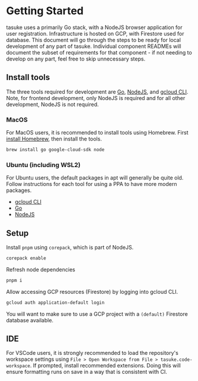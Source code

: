 # Getting Started

tasuke uses a primarily Go stack, with a NodeJS browser application for user registration.
Infrastructure is hosted on GCP, with Firestore used for database. This document will go
through the steps to be ready for local development of any part of tasuke. Individual
component READMEs will document the subset of requirements for that component - if not
needing to develop on any part, feel free to skip unnecessary steps.

## Install tools

The three tools required for development are [Go](https://go.dev/dl/), [NodeJS](https://nodejs.org/en/download/package-manager),
and [gcloud CLI](https://cloud.google.com/sdk/docs/install). Note, for frontend development, only NodeJS is
required and for all other development, NodeJS is not required.

### MacOS

For MacOS users, it is recommended to install tools using Homebrew. First [install Homebrew](https://brew.sh/),
then install the tools.

```bash
brew install go google-cloud-sdk node
```

### Ubuntu (including WSL2)

For Ubuntu users, the default packages in apt will generally be quite old. Follow instructions for each tool
for using a PPA to have more modern packages.

- [gcloud CLI](https://cloud.google.com/sdk/docs/install#deb)
- [Go](https://go.dev/wiki/Ubuntu)
- [NodeJS](https://nodejs.org/en/download/package-manager/all#debian-and-ubuntu-based-linux-distributions)

## Setup

Install `pnpm` using `corepack`, which is part of NodeJS.

```bash
corepack enable
```

Refresh node dependencies

```bash
pnpm i
```

Allow accessing GCP resources (Firestore) by logging into gcloud CLI.

```bash
gcloud auth application-default login
```

You will want to make sure to use a GCP project with a `(default)` Firestore database available.

## IDE

For VSCode users, it is strongly recommended to load the repository's workspace settings using
`File > Open Workspace from File > tasuke.code-workspace`. If prompted, install recommended extensions.
Doing this will ensure formatting runs on save in a way that is consistent with CI.
